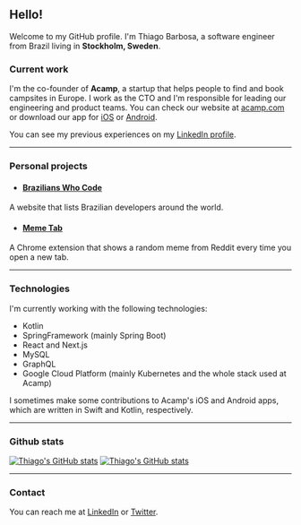 
## Hello!

Welcome to my GitHub profile.
I'm Thiago Barbosa, a software engineer from Brazil living in **Stockholm, Sweden**.


### Current work
I'm the co-founder of **Acamp**, a startup that helps people to find and book campsites in Europe.
I work as the CTO and I'm responsible for leading our engineering and product teams.
You can check our website at [acamp.com](https://www.acamp.com)
or download our app for [iOS](https://apps.apple.com/app/acamp/id1523868447)
or [Android](https://play.google.com/store/apps/details?id=com.acamp&hl=en&gl=US).

You can see my previous experiences on my [LinkedIn profile](https://www.linkedin.com/in/t-barbosa/).

___

### Personal projects
- #### [Brazilians Who Code](https://github.com/thiagobarbosa/brazilianswhocode)
A website that lists Brazilian developers around the world.


- #### [Meme Tab](https://github.com/thiagobarbosa/MemeTab)
A Chrome extension that shows a random meme from Reddit every time you open a new tab.

___

### Technologies
I'm currently working with the following technologies:
- Kotlin
- SpringFramework (mainly Spring Boot)
- React and Next.js
- MySQL
- GraphQL
- Google Cloud Platform (mainly Kubernetes and the whole stack used at Acamp)

I sometimes make some contributions to Acamp's iOS and Android apps, which are written in Swift and Kotlin, respectively.
___

### Github stats
[![Thiago's GitHub stats](https://github-readme-stats-ten-theta-48.vercel.app/api?username=thiagobarbosa&theme=city_lights&hide=stars)](https://github.com/anuraghazra/github-readme-stats)
[![Thiago's GitHub stats](https://github-readme-stats-ten-theta-48.vercel.app/api/top-langs/?username=thiagobarbosa&layout=compact&theme=city_lights&hide=scss)](https://github.com/anuraghazra/github-readme-stats)

___

### Contact
You can reach me at [LinkedIn](https://www.linkedin.com/in/t-barbosa/) or [Twitter](https://twitter.com/tsouza_barbosa).

